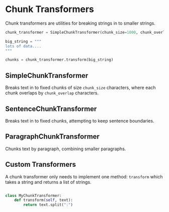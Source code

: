 # Chunk Transformers

Chunk transformers are utilities for breaking strings in to smaller strings.

```python
chunk_transformer = SimpleChunkTransformer(chunk_size=1000, chunk_overlap=100)

big_string = """
lots of data....
"""

chunks = chunk_transformer.transform(big_string)
```

## SimpleChunkTransformer

Breaks text in to fixed chunks of size `chunk_size` characters, where each chunk overlaps by `chunk_overlap` characters.

## SentenceChunkTransformer

Breaks text in to fixed chunks, attempting to keep sentence boundaries.

## ParagraphChunkTransformer

Chunks text by paragraph, combining smaller paragraphs.

## Custom Transformers

A chunk transformer only needs to implement one method: `transform` which takes a string and returns a list of strings.

```python

class MyChunkTransformer:
    def transform(self, text):
        return text.split(":")
```
